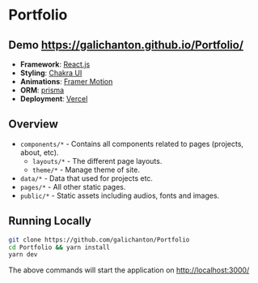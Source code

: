 # Portfolio
## Demo https://galichanton.github.io/Portfolio/

- **Framework**: [React.js](https://reactjs.org/)
- **Styling**: [Chakra UI](https://chakra-ui.com/)
- **Animations**: [Framer Motion](https://www.framer.com/motion/)
- **ORM**: [prisma](https://www.prisma.io/)
- **Deployment**: [Vercel](https://vercel.com)

## Overview

- `components/*` - Contains all components related to pages (projects, about, etc).
    - `layouts/*` - The different page layouts.
    -  `theme/*` - Manage theme of site.
- `data/*` - Data that used for  projects etc.
- `pages/*` - All other static pages.
- `public/*` - Static assets including audios, fonts and images.

## Running Locally

```sh
git clone https://github.com/galichanton/Portfolio
cd Portfolio && yarn install
yarn dev
```

The above commands will start the application on [http://localhost:3000/](http://localhost:3000)



